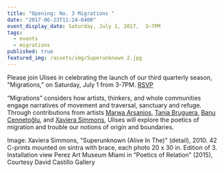 ```yaml
---
title: "Opening: No. 3 Migrations "
date: "2017-06-23T11:24-0400"
event_display_date: Saturday, July 1, 2017,  3–7PM
tags:
  - events
  - migrations
published: true
featured_img: /assets/img/Superunknown 2.jpg
---
```


Please join Ulises in celebrating the launch of our third quarterly season, "Migrations," on Saturday, July 1 from 3-7PM. [RSVP](https://www.facebook.com/events/655994014599294/?acontext=%7B%22source%22%3A5%2C%22page_id_source%22%3A1129359703814263%2C%22action_history%22%3A[%7B%22surface%22%3A%22page%22%2C%22mechanism%22%3A%22main_list%22%2C%22extra_data%22%3A%22%7B%5C%22page_id%5C%22%3A1129359703814263%2C%5C%22tour_id%5C%22%3Anull%7D%22%7D]%2C%22has_source%22%3Atrue%7D)

“Migrations” considers how artists, thinkers, and whole communities engage narratives of movement and traversal, sanctuary and refuge. Through contributions from artists [Marwa Arsanios](http://www.mor-charpentier.com/artist/marwa-arsonios/), [Tania Bruguera](http://www.taniabruguera.com/cms/), [Banu Cennetoğlu](http://rodeo-gallery.com/artists/banu-cennetoglu/), and [Xaviera Simmons](https://davidcastillogallery.com/artist/xaviera-simmons/), Ulises will explore the poetics of migration and trouble our notions of origin and boundaries.

Image: Xaviera Simmons, "Superunknown (Alive In The)" (detail), 2010.
42 C-prints mounted on sintra with brace, each photo 20 x 30 in. Edition of 3.
Installation view Perez Art Museum Miami in “Poetics of Relation” (2015), Courtesy David Castillo Gallery
